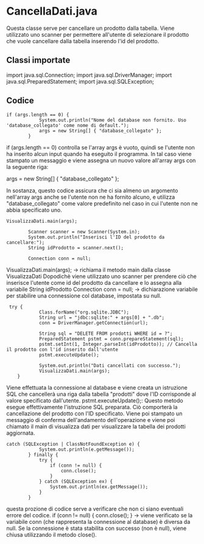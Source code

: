 # CancellaDati.java

Questa classe serve per cancellare un prodotto dalla tabella. Viene utilizzato uno scanner per permettere all'utente di selezionare il prodotto che vuole cancellare dalla tabella inserendo l'id del prodotto.


## Classi importate

import java.sql.Connection;
import java.sql.DriverManager;
import java.sql.PreparedStatement;
import java.sql.SQLException;



## Codice

```
if (args.length == 0) {
            System.out.println("Nome del database non fornito. Uso 'database_collegato' come nome di default.");
            args = new String[] { "database_collegato" };
        }
```

if (args.length == 0) controlla se l'array args è vuoto, quindi se l'utente non ha inserito alcun input quando ha eseguito il programma. 
In tal caso viene stampato un messaggio e viene assegna un nuovo valore all'array args con la seguente riga:

args = new String[] { "database_collegato" };

In sostanza, questo codice assicura che ci sia almeno un argomento nell'array args anche se l'utente non ne ha fornito alcuno, e utilizza "database_collegato" come valore predefinito nel caso in cui l'utente non ne abbia specificato uno.

```
VisualizzaDati.main(args);

        Scanner scanner = new Scanner(System.in);
        System.out.println("Inserisci l'ID del prodotto da cancellare:");
        String idProdotto = scanner.next();

        Connection conn = null;
```

VisualizzaDati.main(args); -> richiama il metodo main dalla classe VisualizzaDati
Dopodichè viene utilizzato uno scanner per prendere ciò che inserisce l'utente come id del prodotto da cancellare e lo assegna alla variabile String idProdotto
 Connection conn = null; -> dichiarazione variabile per stabilire una connessione col database, impostata su null.


```
 try {
            Class.forName("org.sqlite.JDBC");
            String url = "jdbc:sqlite:" + args[0] + ".db";
            conn = DriverManager.getConnection(url);

            String sql = "DELETE FROM prodotti WHERE id = ?";
            PreparedStatement pstmt = conn.prepareStatement(sql);
            pstmt.setInt(1, Integer.parseInt(idProdotto)); // Cancella il prodotto con l'id inserito dall'utente
            pstmt.executeUpdate();

            System.out.println("Dati cancellati con successo.");
            VisualizzaDati.main(args);
    }
```

Viene effettuata la connessione al database e viene creata un istruzione SQL che cancellerà una riga dalla tabella "prodotti" dove l'ID corrisponde al valore specificato dall'utente.
pstmt.executeUpdate();: Questo metodo esegue effettivamente l'istruzione SQL preparata. Ciò comporterà la cancellazione del prodotto con l'ID specificato.
Viene poi stampato un messaggio di conferma dell'andamento dell'operazione e viene poi chiamato il main di visualizza dati per visualizzare la tabella dei prodotti aggiornata.


```
catch (SQLException | ClassNotFoundException e) {
            System.out.println(e.getMessage());
        } finally {
            try {
                if (conn != null) {
                    conn.close();
                }
            } catch (SQLException ex) {
                System.out.println(ex.getMessage());
            }
        }
```

questa prozione di codice serve a verificare che non ci siano eventuali errore del codice.
if (conn != null) { conn.close(); } -> viene verificato se la variabile conn (che rappresenta la connessione al database) è diversa da null. Se la connessione è stata stabilita con successo (non è null), viene chiusa utilizzando il metodo close().